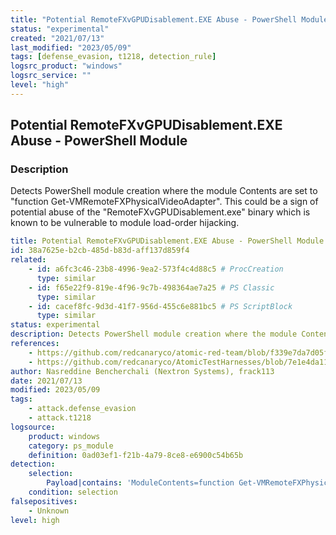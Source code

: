 ```yaml
---
title: "Potential RemoteFXvGPUDisablement.EXE Abuse - PowerShell Module"
status: "experimental"
created: "2021/07/13"
last_modified: "2023/05/09"
tags: [defense_evasion, t1218, detection_rule]
logsrc_product: "windows"
logsrc_service: ""
level: "high"
---
```


## Potential RemoteFXvGPUDisablement.EXE Abuse - PowerShell Module

### Description

Detects PowerShell module creation where the module Contents are set to "function Get-VMRemoteFXPhysicalVideoAdapter". This could be a sign of potential abuse of the "RemoteFXvGPUDisablement.exe" binary which is known to be vulnerable to module load-order hijacking.

```yml
title: Potential RemoteFXvGPUDisablement.EXE Abuse - PowerShell Module
id: 38a7625e-b2cb-485d-b83d-aff137d859f4
related:
    - id: a6fc3c46-23b8-4996-9ea2-573f4c4d88c5 # ProcCreation
      type: similar
    - id: f65e22f9-819e-4f96-9c7b-498364ae7a25 # PS Classic
      type: similar
    - id: cacef8fc-9d3d-41f7-956d-455c6e881bc5 # PS ScriptBlock
      type: similar
status: experimental
description: Detects PowerShell module creation where the module Contents are set to "function Get-VMRemoteFXPhysicalVideoAdapter". This could be a sign of potential abuse of the "RemoteFXvGPUDisablement.exe" binary which is known to be vulnerable to module load-order hijacking.
references:
    - https://github.com/redcanaryco/atomic-red-team/blob/f339e7da7d05f6057fdfcdd3742bfcf365fee2a9/atomics/T1218/T1218.md
    - https://github.com/redcanaryco/AtomicTestHarnesses/blob/7e1e4da116801e3d6fcc6bedb207064577e40572/TestHarnesses/T1218_SignedBinaryProxyExecution/InvokeRemoteFXvGPUDisablementCommand.ps1
author: Nasreddine Bencherchali (Nextron Systems), frack113
date: 2021/07/13
modified: 2023/05/09
tags:
    - attack.defense_evasion
    - attack.t1218
logsource:
    product: windows
    category: ps_module
    definition: 0ad03ef1-f21b-4a79-8ce8-e6900c54b65b
detection:
    selection:
        Payload|contains: 'ModuleContents=function Get-VMRemoteFXPhysicalVideoAdapter {'
    condition: selection
falsepositives:
    - Unknown
level: high

```
